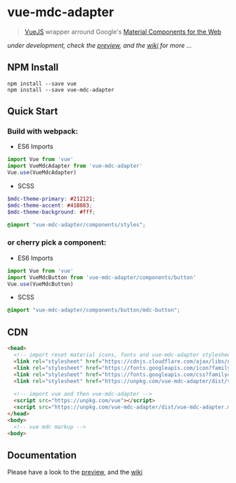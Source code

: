 # vue-mdc-adapter

> [VueJS](https://vuejs.org) wrapper arround 
Google's [Material Components for the Web](https://material.io/components/web/)

*under development, check 
the [preview](https://stasson.github.io/vue-mdc-adapter), 
and the [wiki](https://github.com/stasson/vue-mdc-adapter/wiki) for more
...*

## NPM Install
```
npm install --save vue
npm install --save vue-mdc-adapter
```


## Quick Start

### Build with webpack:

- ES6 Imports 
```javascript
import Vue from 'vue'
import VueMdcAdapter from 'vue-mdc-adapter'
Vue.use(VueMdcAdapter)
```

- SCSS
```scss
$mdc-theme-primary: #212121;
$mdc-theme-accent: #41B883;
$mdc-theme-background: #fff;

@import "vue-mdc-adapter/components/styles";
```

### or cherry pick a component:

- ES6 Imports 
```javascript
import Vue from 'vue'
import VueMdcButton from 'vue-mdc-adapter/components/button'
Vue.use(VueMdcButton)
```

- SCSS
```scss
@import "vue-mdc-adapter/components/button/mdc-button";
```

## CDN

```html
<head>
  <!-- import reset material icons, fonts and vue-mdc-adapter stylesheets -->
  <link rel="stylesheet" href="https://cdnjs.cloudflare.com/ajax/libs/normalize/7.0.0/normalize.min.css">
  <link rel="stylesheet" href="https://fonts.googleapis.com/icon?family=Material+Icons">
  <link rel="stylesheet" href="https://fonts.googleapis.com/css?family=Roboto:300,400,500,700" type="text/css">  
  <link rel="stylesheet" href="https://unpkg.com/vue-mdc-adapter/dist/vue-mdc-adapter.min.css">  
  
  <!-- import vue and then vue-mdc-adapter -->
  <script src="https://unpkg.com/vue"></script>
  <script src="https://unpkg.com/vue-mdc-adapter/dist/vue-mdc-adapter.min.js"></script>
</head>
<body>
  <!-- vue mdc markup -->
<body>
```

## Documentation

Please have a look to
the [preview](https://stasson.github.io/vue-mdc-adapter), 
and the [wiki](https://github.com/stasson/vue-mdc-adapter/wiki)
